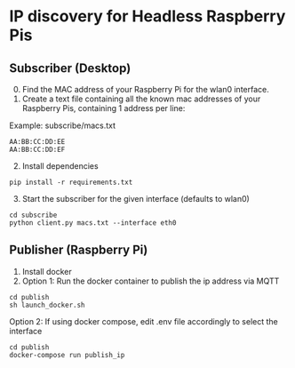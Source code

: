 # IP discovery for Headless Raspberry Pis

## Subscriber (Desktop)
0. Find the MAC address of your Raspberry Pi for the wlan0 interface.
1. Create a text file containing all the known mac addresses of your Raspberry Pis, containing 1 address per line:

Example: subscribe/macs.txt
```
AA:BB:CC:DD:EE
AA:BB:CC:DD:EF
```

2. Install dependencies
```
pip install -r requirements.txt
```

3. Start the subscriber for the given interface (defaults to wlan0)
```
cd subscribe
python client.py macs.txt --interface eth0
```

## Publisher (Raspberry Pi)
1. Install docker
2. Option 1: Run the docker container to publish the ip address via MQTT
```
cd publish
sh launch_docker.sh
```

Option 2: If using docker compose, edit .env file accordingly to select the interface
```
cd publish
docker-compose run publish_ip
```
